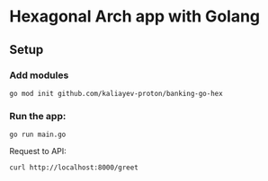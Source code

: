 # Hexagonal Arch app with Golang

## Setup

### Add modules

```
go mod init github.com/kaliayev-proton/banking-go-hex
```

### Run the app:

```
go run main.go
```

Request to API:

```
curl http://localhost:8000/greet
```
